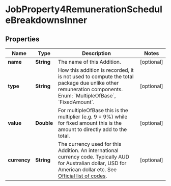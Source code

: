 

# JobProperty4RemunerationScheduleBreakdownsInner


## Properties

| Name | Type | Description | Notes |
|------------ | ------------- | ------------- | -------------|
|**name** | **String** | The name of this Addition. |  [optional] |
|**type** | **String** | How this addition is recorded, it is not used to compute the total package due unlike other remuneration components. Enum: &#x60;MultipleOfBase&#x60;, &#x60;FixedAmount&#x60;. |  [optional] |
|**value** | **Double** | For multipleOfBase this is the multiplier (e.g. 9 &#x3D; 9%) while for fixed amount this is the amount to directly add to the total. |  [optional] |
|**currency** | **String** | The currency used for this Addition. An international currency code. Typically AUD for Australian dollar, USD for American dollar etc. See [Official list of codes](https://www.iban.com/currency-codes). |  [optional] |



